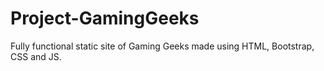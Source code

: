 # Project-GamingGeeks

Fully functional static site of Gaming Geeks made using HTML, Bootstrap, CSS and JS.


